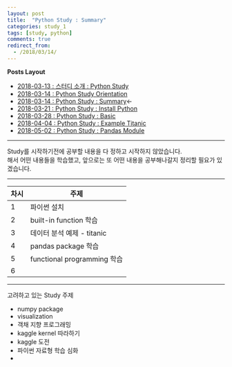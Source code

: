 ```yaml
---
layout: post
title:  "Python Study : Summary"
categories: study_1
tags: [study, python]
comments: true
redirect_from:
  - /2018/03/14/
---
```

**Posts Layout**

- [2018-03-13 : 스터디 소개 : Python Study](https://000namc.github.io/blog/2018/03/13/Python-Study/)
- [2018-03-14 : Python Study Orientation](https://000namc.github.io/blog/2018/03/14/Python-Study-Orientation/)  
- [2018-03-14 : Python Study : Summary](https://000namc.github.io/blog/2018/03/14/Python-Study-Summary/)$\leftarrow$  
- [2018-03-21 : Python Study : Install Python](https://000namc.github.io/blog/2018/03/21/Python-Study-Install-Python/)
- [2018-03-28 : Python Study : Basic](https://000namc.github.io/blog/2018/03/28/Python-Study-Basic/)
- [2018-04-04 : Python Study : Example Titanic](https://000namc.github.io/blog/2018/04/04/Python-Study-Example-Titanic/)
- [2018-05-02 : Python Study : Pandas Module](https://000namc.github.io/blog/2018/05/02/Python-Study-Pandas-Module/)

___
Study를 시작하기전에 공부할 내용을 다 정하고 시작하지 않았습니다.  
해서 어떤 내용들을 학습했고, 앞으로는 또 어떤 내용을 공부해나갈지 정리할 필요가 있겠습니다.  

___  

차시 | 주제
---- | ----
1 | 파이썬 설치
2 | built-in function 학습
3 | 데이터 분석 예제 - titanic
4 | pandas package 학습
5 | functional programming 학습
6 |

___  

고려하고 있는 Study 주제

- numpy package
- visualization
- 객채 지향 프로그래밍
- kaggle kernel 따라하기
- kaggle 도전
- 파이썬 자료형 학습 심화
-
